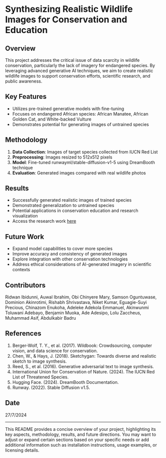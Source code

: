 # Synthesizing Realistic Wildlife Images for Conservation and Education

## Overview

This project addresses the critical issue of data scarcity in wildlife conservation, particularly the lack of imagery for endangered species. By leveraging advanced generative AI techniques, we aim to create realistic wildlife images to support conservation efforts, scientific research, and public awareness.

## Key Features

- Utilizes pre-trained generative models with fine-tuning
- Focuses on endangered African species: African Manatee, African Golden Cat, and White-backed Vulture
- Demonstrates potential for generating images of untrained species

## Methodology

1. **Data Collection**: Images of target species collected from IUCN Red List
2. **Preprocessing**: Images resized to 512x512 pixels
3. **Model**: Fine-tuned runwayml/stable-diffusion-v1-5 using DreamBooth technique
4. **Evaluation**: Generated images compared with real wildlife photos

## Results

- Successfully generated realistic images of trained species
- Demonstrated generalization to untrained species
- Potential applications in conservation education and research visualization
- Access the research work [here]([10.13140/RG.2.2.22698.63686](https://www.researchgate.net/publication/383941645_SYNTHESIZING_REALISTIC_WILDLIFE_IMAGES_FOR_CONSERVATION_AND_EDUCATION?channel=doi&linkId=66e15efd64f7bf7b19a5f69b&showFulltext=true))

## Future Work

- Expand model capabilities to cover more species
- Improve accuracy and consistency of generated images
- Explore integration with other conservation technologies
- Address ethical considerations of AI-generated imagery in scientific contexts

## Contributors

Ridwan Ibidunni, Auwal Ibrahim, Obi Chinyere Mary, Samson Oguntuwase, Dominion Akinrotimi, Rishabh Shrivastava, Niket Kumar, Eguagie-Suyi Precious, Chinazom Enukoha, Adeleke Adekola Emmanuel, Akinwunmi Toluwani Adebayo, Benjamin Muoka, Ade Adesipo, Lolu Zaccheus, Muhammad Asif, Abdulkabir Badru

## References

1. Berger-Wolf, T. Y., et al. (2017). Wildbook: Crowdsourcing, computer vision, and data science for conservation.
2. Chen, W., & Hays, J. (2018). Sketchygan: Towards diverse and realistic sketch to image synthesis.
3. Reed, S., et al. (2016). Generative adversarial text to image synthesis.
4. International Union for Conservation of Nature. (2024). The IUCN Red List of Threatened Species.
5. Hugging Face. (2024). DreamBooth Documentation.
6. Runway. (2022). Stable Diffusion v1.5.

## Date

27/7/2024

---

This README provides a concise overview of your project, highlighting its key aspects, methodology, results, and future directions. You may want to adjust or expand certain sections based on your specific needs or add additional information such as installation instructions, usage examples, or licensing details.
